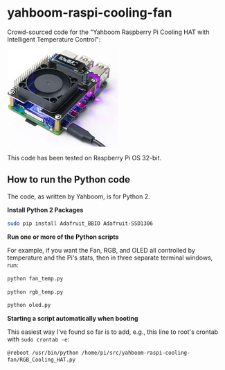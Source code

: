 yahboom-raspi-cooling-fan
=========================

Crowd-sourced code for the "Yahboom Raspberry Pi Cooling HAT with
Intelligent Temperature Control": 

![HAT Image](yahboom-rgb-pi-hat.jpg)

This code has been tested on Raspberry Pi
OS 32-bit.

How to run the Python code
--------------------------

The code, as written by Yahboom, is for Python 2.

**Install Python 2 Packages**

```bash
sudo pip install Adafruit_BBIO Adafruit-SSD1306
```

**Run one or more of the Python scripts**

For example, if you want the Fan, RGB, and OLED all controlled
by temperature and the Pi's stats, then in three separate terminal
windows, run:

```bash
python fan_temp.py
```

```bash
python rgb_temp.py
```

```bash
python oled.py
```

**Starting a script automatically when booting**

This easiest way I've found so far is to add, e.g., this line
to root's crontab with `sudo crontab -e`:

```
@reboot /usr/bin/python /home/pi/src/yahboom-raspi-cooling-fan/RGB_Cooling_HAT.py
```
